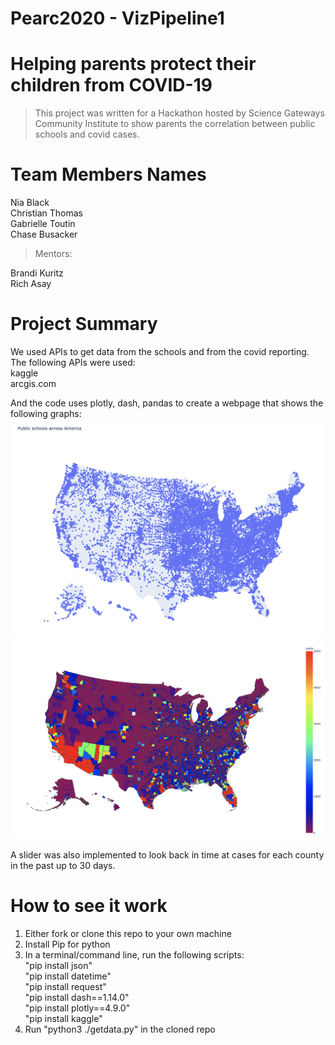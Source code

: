 # Pearc2020 - VizPipeline1
# Helping parents protect their children from COVID-19

> This project was written for a Hackathon hosted by Science Gateways Community Institute to show parents the correlation between public schools and covid cases.

# Team Members Names
Nia Black <br>
Christian Thomas <br> 
Gabrielle Toutin <br>
Chase Busacker <br>
> Mentors:

Brandi Kuritz <br>
Rich Asay <br>

# Project Summary

We used APIs to get data from the schools and from the covid reporting. The following APIs were used:<br>
kaggle <br>
arcgis.com

And the code uses plotly, dash, pandas to create a webpage that shows the following graphs:
<img src="https://raw.githubusercontent.com/BranRitz/Pearc20VizPipeline/master/schools.png" alt="Schools">
<img src="https://raw.githubusercontent.com/BranRitz/Pearc20VizPipeline/master/covidcases.png" alt="Covid Cases by county">


A slider was also implemented to look back in time at cases for each county in the past up to 30 days.

# How to see it work
1. Either fork or clone this repo to your own machine
2. Install Pip for python
3. In a terminal/command line, run the following scripts: <br>
    "pip install json" <br>
    "pip install datetime" <br>
    "pip install request"<br>
    "pip install dash==1.14.0"<br>
    "pip install plotly==4.9.0"<br>
    "pip install kaggle"<br>
4. Run "python3 ./getdata.py" in the cloned repo




